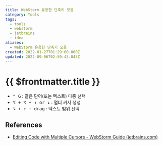 ```yaml
---
title: WebStorm 유용한 단축키 모음
category: Tools
tags:
  - tools
  - webstorm
  - jetbrains
  - idea
aliases:
  - WebStorm 유용한 단축키 모음
created: 2022-01-27T01:29:00.000Z
updated: 2022-09-06T02:59:43.843Z
---
```


# {{ $frontmatter.title }}

- <kbd>⌃ G</kbd> : 같은 단어(또는 텍스트) 다중 선택
- <kbd>⌥ + ⌥ + ↑ or ↓</kbd> : 멀티 커서 생성
- <kbd>⌥ + ⇧ + drag</kbd> : 텍스트 범위 선택

## References

- [Editing Code with Multiple Cursors - WebStorm Guide (jetbrains.com)](https://www.jetbrains.com/webstorm/guide/tips/multi-cursor/)
